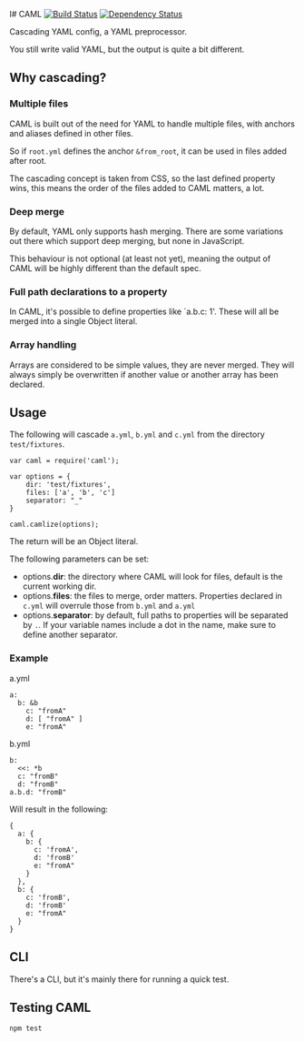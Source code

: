 I# CAML [![Build Status](https://travis-ci.org/kevin-smets/caml.svg?branch=master)](https://travis-ci.org/kevin-smets/caml) [![Dependency Status](https://david-dm.org/kevin-smets/caml.svg)](https://david-dm.org/kevin-smets/caml)

Cascading YAML config, a YAML preprocessor.

You still write valid YAML, but the output is quite a bit different.

## Why cascading?

### Multiple files

CAML is built out of the need for YAML to handle multiple files, with anchors and aliases defined in other files.

So if `root.yml` defines the anchor `&from_root`, it can be used in files added after root.

The cascading concept is taken from CSS, so the last defined property wins, this means the order of the files added to CAML matters, a lot. 

### Deep merge

By default, YAML only supports hash merging. There are some variations out there which support deep merging, but none in JavaScript.

This behaviour is not optional (at least not yet), meaning the output of CAML will be highly different than the default spec.

### Full path declarations to a property

In CAML, it's possible to define properties like `a.b.c: 1'. These will all be merged into a single Object literal.

### Array handling

Arrays are considered to be simple values, they are never merged. They will always simply be overwritten if another value or another array has been declared.

## Usage

The following will cascade `a.yml`, `b.yml` and `c.yml` from the directory `test/fixtures`.

```
var caml = require('caml');

var options = {
    dir: 'test/fixtures', 
    files: ['a', 'b', 'c']
    separator: "_"
}

caml.camlize(options);
```

The return will be an Object literal.

The following parameters can be set:

- options.**dir**: the directory where CAML will look for files, default is the current working dir.
- options.**files**: the files to merge, order matters. Properties declared in `c.yml` will overrule those from `b.yml` and `a.yml`  
- options.**separator**: by default, full paths to properties will be separated by `.`. If your variable names include a dot in the name, make sure to define another separator.

### Example

a.yml

```
a:
  b: &b
    c: "fromA"
    d: [ "fromA" ]
    e: "fromA"
```

b.yml

```
b:
  <<: *b
  c: "fromB"
  d: "fromB"
a.b.d: "fromB"
```

Will result in the following:

```
{ 
  a: { 
    b: { 
      c: 'fromA',
      d: 'fromB'
      e: "fromA"
    } 
  },
  b: { 
    c: 'fromB', 
    d: 'fromB' 
    e: "fromA"
  } 
}
```

## CLI

There's a CLI, but it's mainly there for running a quick test.

## Testing CAML

```
npm test
```
